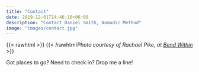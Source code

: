 ```yaml
---
title: "Contact"
date: 2019-12-01T14:46:10+06:00
description: "Contact Daniel Smith, Nomadic Method"
image: "images/contact.jpg"
---
```

{{< rawhtml >}}
<i style="float:right;">Photo courtesy of Rachael Pike, at <a href="www.bendwithin.com">Bend Within</a></i>
{{< /rawhtml >}}

Got places to go? Need to check in? Drop me a line!
